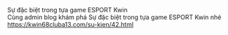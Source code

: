 
Sự đặc biệt trong tựa game ESPORT Kwin	
Cùng admin blog khám phá Sự đặc biệt trong tựa game ESPORT Kwin nhé	
https://kwin68cluba13.com/su-kien/42.html
